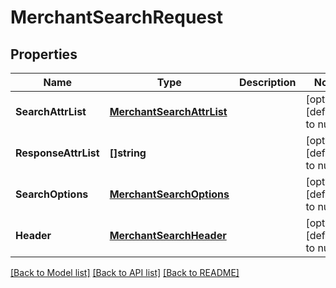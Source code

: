 # MerchantSearchRequest

## Properties
Name | Type | Description | Notes
------------ | ------------- | ------------- | -------------
**SearchAttrList** | [**MerchantSearchAttrList**](MerchantSearchAttrList.md) |  | [optional] [default to null]
**ResponseAttrList** | **[]string** |  | [optional] [default to null]
**SearchOptions** | [**MerchantSearchOptions**](MerchantSearchOptions.md) |  | [optional] [default to null]
**Header** | [**MerchantSearchHeader**](MerchantSearchHeader.md) |  | [optional] [default to null]

[[Back to Model list]](../README.md#documentation-for-models) [[Back to API list]](../README.md#documentation-for-api-endpoints) [[Back to README]](../README.md)



